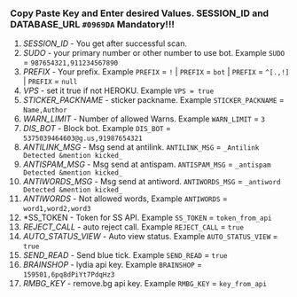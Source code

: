 ### Copy Paste Key and Enter desired Values. SESSION_ID and DATABASE_URL `#0969DA` Mandatory!!!

1. *SESSION_ID* - You get after successful scan.
2. *SUDO* - your primary number or other number to use bot. Example `SUDO` = `987654321,911234567890`
3. *PREFIX* - Your prefix. Example `PREFIX` = `!` | `PREFIX` = `bot` | `PREFIX` = `^[.,!]` | `PREFIX` = `null`
4. *VPS* - set it true if not HEROKU. Example `VPS = true`
5. *STICKER_PACKNAME* - sticker packname. Example `STICKER_PACKNAME` = `Name,Author`
6. *WARN_LIMIT* - Number of allowed Warns. Example `WARN_LIMIT` = `3`
7. *DIS_BOT* - Block bot. Example `DIS_BOT` = `5375039464603@g.us,91987654321`
8. *ANTILINK_MSG* - Msg send at antilink. `ANTILINK_MSG` = `_Antilink Detected &mention kicked_`
9. *ANTISPAM_MSG* - Msg send at antispam. `ANTISPAM_MSG` = `_antispam Detected &mention kicked_`
10. *ANTIWORDS_MSG* - Msg send at antiword. `ANTIWORDS_MSG` = `_antiword Detected &mention kicked_`
11. *ANTIWORDS* - Not allowed words, Example `ANTIWORDS` = `word1,word2,word3`
12. *SS_TOKEN - Token for SS API. Example `SS_TOKEN` = `token_from_api`
13. *REJECT_CALL* - auto reject call. Example `REJECT_CALL` = `true`
14. *AUTO_STATUS_VIEW* - Auto view status. Example `AUTO_STATUS_VIEW` = `true`
15. *SEND_READ* - Send blue tick. Example `SEND_READ` = `true`
16. *BRAINSHOP* - lydia api key. Example `BRAINSHOP` = `159501,6pq8dPiYt7PdqHz3`
17. *RMBG_KEY* - remove.bg api key. Example `RMBG_KEY` = `key_from_api`